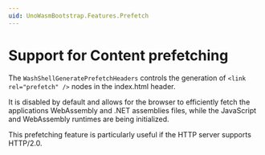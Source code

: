 ```yaml
---
uid: UnoWasmBootstrap.Features.Prefetch
---
```


# Support for Content prefetching

The `WashShellGeneratePrefetchHeaders` controls the generation of `<link rel="prefetch" />` nodes in the index.html header.

It is disabled by default and allows for the browser to efficiently fetch the applications WebAssembly and .NET assemblies files, while the JavaScript and WebAssembly runtimes are being initialized.

This prefetching feature is particularly useful if the HTTP server supports HTTP/2.0.
